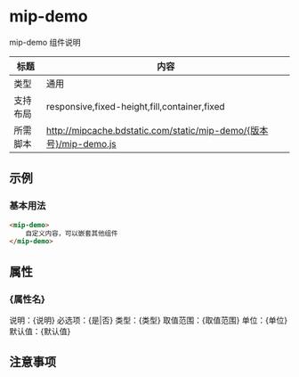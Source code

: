# mip-demo

mip-demo 组件说明

标题|内容
----|----
类型|通用
支持布局|responsive,fixed-height,fill,container,fixed
所需脚本|http://mipcache.bdstatic.com/static/mip-demo/{版本号}/mip-demo.js

## 示例

### 基本用法
```html
<mip-demo>
    自定义内容，可以嵌套其他组件
</mip-demo>
```

## 属性

### {属性名}

说明：{说明}
必选项：{是|否}
类型：{类型}
取值范围：{取值范围}
单位：{单位}
默认值：{默认值}

## 注意事项

